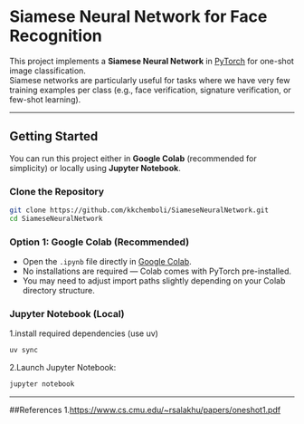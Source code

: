 # Siamese Neural Network for Face Recognition

This project implements a **Siamese Neural Network** in [PyTorch](https://pytorch.org/) for one-shot image classification.  
Siamese networks are particularly useful for tasks where we have very few training examples per class (e.g., face verification, signature verification, or few-shot learning).

---

##  Getting Started

You can run this project either in **Google Colab** (recommended for simplicity) or locally using **Jupyter Notebook**.

### Clone the Repository

```bash
git clone https://github.com/kkchemboli/SiameseNeuralNetwork.git
cd SiameseNeuralNetwork
```
### Option 1: Google Colab (Recommended)

- Open the `.ipynb` file directly in [Google Colab](https://colab.research.google.com/).
- No installations are required — Colab comes with PyTorch pre-installed.
- You may need to adjust import paths slightly depending on your Colab directory structure.

### Jupyter Notebook (Local)
1.install required dependencies (use uv)
```bash
uv sync
```
2.Launch Jupyter Notebook:
```bash
jupyter notebook
```
---

##References
1.https://www.cs.cmu.edu/~rsalakhu/papers/oneshot1.pdf


